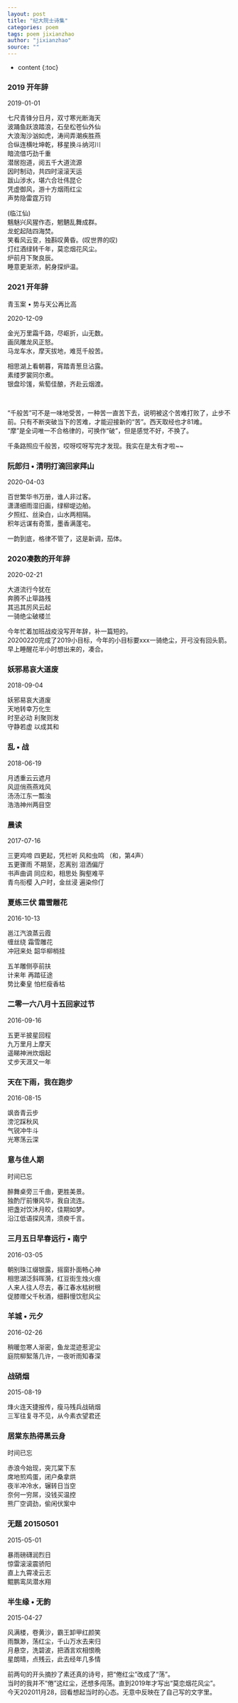```yaml
---
layout: post
title: "纪大院士诗集"
categories: poem
tags: poem jixianzhao
author: "jixianzhao"
source: ""
---
```


* content
{:toc}

### 2019 开年辞

2019-01-01  

七尺青锋分日月，双寸寒光断海天  
波踊鱼跃浪踏浪，石垒松苍仙外仙  
大浪淘沙汹如虎，涛间弄潮疾胜燕  
合纵连横吐坤乾，移星换斗纳河川  
暗流借巧劲千重  
潜居抱道，阅五千大道流源  
因时制动，共四时滚滚天运  
跋山涉水，堪六合壮伟昆仑  
凭虚御风，游十方烟雨红尘  
声势隐雷霆万钧  

(临江仙)  
魑魅兴风猩作态，魍魉乱舞成群。  
龙蛇起陆四海焚。  
笑看风云变，独斟叹黄昏。(叹世界的叹)  
灯红酒绿转千年，莫恋烟花风尘。  
炉前月下聚良辰。  
睡意更渐浓，躬身探炉温。  


<!--more-->  

### 2021 开年辞
青玉案 • 势与天公再比高

2020-12-09  

金光万里霜千路，尽岖折，山无数。  
画凤雕龙风正怒。  
马龙车水，摩天拔地，难觅千般苦。  

相思湖上看朝暮，宵踏青葱旦沾露。  
素缕罗裳同尔煮。  
银盘珍馐，紫萄佳酿，齐赴云烟渡。  
  
<br>
  
“千般苦”可不是一味地受苦，一种苦一直苦下去，说明被这个苦难打败了，止步不前。只有不断突破当下的苦难，才能迎接新的“苦”。西天取经也才81难。  
“摩”是全词唯一不合格律的，可换作“破”，但是感觉不好，不换了。   

千条路照应千般苦，哎呀哎呀写完才发现。我实在是太有才啦~~   



### 阮郎归 • 清明打滴回家拜山
2020-04-03

百世繁华书万册，谁人非过客。  
潇潇细雨湿旧画，绿柳堤边舶。  
夕照红、丝染白，山水两相隔。  
积年远谋有奇策，墨香满蓬宅。  
  
一韵到底，格律不管了，这是新调，茄体。  

### 2020凑数的开年辞

2020-02-21

大道流行今犹在  
奔腾不止筚路残  
其迅其厉风云起  
一骑绝尘破楼兰  

今年忙着加班战疫没写开年辞，补一篇短的。  
20200220完成了2019小目标，今年的小目标要xxx一骑绝尘，开弓没有回头箭。  
早上睡醒花半小时想出来的，凑合。  


### 妖邪易哀大道废

2018-09-04  

妖邪易哀大道废  
天地转幸万化生  
时至必动 利聚则发  
守静若虚 以成其和  


### 乱 • 战

2018-06-19  

月透重云云遮月  
风逗俏燕燕戏风  
汤汤江东一瓢浊  
浩浩神州两目空  

### 晨读

2017-07-16  

三更鸡啼 四更起，凭栏听 风和虫鸣 （和，第4声）  
五更骤雨 不期至，忍离别 泪洒偏厅  
书声曲调 同应和，相思处 胸壑难平  
青鸟衔樱 入户时，金丝浸 遍染伶仃  


### 夏练三伏 霜雪雕花

2016-10-13  

邕江汽浪蒸云霞  
缠丝绕 霜雪雕花  
冲冠来处 韶华柳梢挂  

五羊雕侧亭前扶  
计来年 再踏征途  
势比秦皇 怕栏瘦香枯  


### 二零一六八月十五回家过节

2016-09-16  

五更半披星回程  
九万里月上摩天  
遥睇神洲炊烟起  
丈步天涯又一年  


### 天在下雨，我在跑步

2016-08-15  

飒沓青云步  
滂沱踩秋风  
气锐冲牛斗  
光寒荡云深  


### 意与佳人期

时间已忘  

醉舞桌旁三千曲，更胜美景。  
独酌厅前慻风华，我自流连。  
把盏对饮沐月皎，佳期如梦。  
沿江低语探风清，须瘐千言。   


### 三月五日早春远行 • 南宁

2016-03-05  

朝别珠江缀银露，摇窗扑面畅心神  
相思湖泛斜晖漪，红豆街生烛火痕  
人来人往人尽去，春江春水枯树根  
促膝赠父千秋酒，细斟慢饮慰风尘  


### 羊城 • 元夕

2016-02-26  

稍暖忽寒人渐密，鱼龙混迹惹泥尘  
庭院柳絮落几许，一夜听雨知春深  


### 战硝烟  

2015-08-19   

烽火连天捷报传，瘦马残兵战硝烟  
三军往复寻不见，从今素衣望君还  


### 居棠东热得黑云身

时间已忘  

赤浪今始现，突兀棠下东  
席地煎鸡蛋，闭户桑拿烘  
夜半冲冷水，辗转日当空  
奈何一穷屌，没钱买温控  
熊厂空调劲，偷闲伏案中  


### 无题 20150501

2015-05-01  

暴雨磅礴润烈日  
惊雷滚滚震骄阳  
直上九霄凌云志  
鲲鹏鸾凤潜水翔  


### 半生缘 • 无韵

2015-04-27  

风满楼，卷黄沙，霸王卸甲红颜笑  
雨飘渺，荡红尘，千山万水去来归  
月悬空，洗碧波，把酒言欢相恨晩  
星朗晴，点残云，此去经年几多情  

前两句的开头摘抄了素还真的诗号，把“倦红尘”改成了“荡”。  
当时的我并不“倦”这红尘，还想多闯荡。直到2019年才写出“莫恋烟花风尘”。  
今天202011月28，回看想起当时的心态。无意中反映在了自己写的文字里。  



